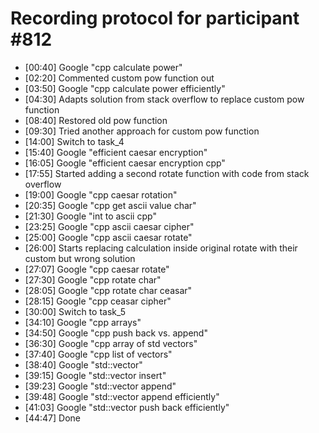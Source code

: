 # Recording protocol for participant \#812

- [00:40] Google "cpp calculate power"
- [02:20] Commented custom pow function out
- [03:50] Google "cpp calculate power efficiently"
- [04:30] Adapts solution from stack overflow to replace custom pow function
- [08:40] Restored old pow function
- [09:30] Tried another approach for custom pow function 
- [14:00] Switch to task_4
- [15:40] Google "efficient caesar encryption"
- [16:05] Google "efficient caesar encryption  cpp"
- [17:55] Started adding a second rotate function with code from stack overflow
- [19:00] Google "cpp caesar rotation"
- [20:35] Google "cpp get ascii value char"
- [21:30] Google "int to ascii cpp"
- [23:25] Google "cpp ascii caesar cipher"
- [25:00] Google "cpp ascii caesar rotate"
- [26:00] Starts replacing calculation inside original rotate with their custom but wrong solution
- [27:07] Google "cpp caesar rotate"
- [27:30] Google "cpp rotate char"
- [28:05] Google "cpp rotate char ceasar"
- [28:15] Google "cpp ceasar cipher"
- [30:00] Switch to task_5
- [34:10] Google "cpp arrays"
- [34:50] Google "cpp push back vs. append"
- [36:30] Google "cpp array of std vectors"
- [37:40] Google "cpp list of vectors"
- [38:40] Google "std::vector"
- [39:15] Google "std::vector insert"
- [39:23] Google "std::vector append"
- [39:48] Google "std::vector append efficiently"
- [41:03] Google "std::vector push back efficiently"
- [44:47] Done
